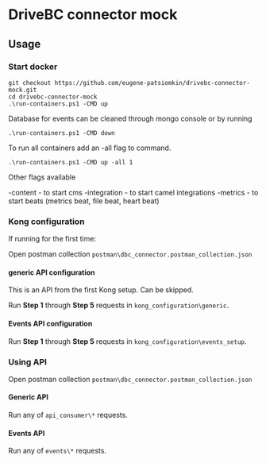 # DriveBC connector mock

## Usage

### Start docker

```shell
git checkout https://github.com/eugene-patsiomkin/drivebc-connector-mock.git
cd drivebc-connector-mock
.\run-containers.ps1 -CMD up
```

Database for events can be cleaned through mongo console or by running

```shell
.\run-containers.ps1 -CMD down
```

To run all containers add an -all flag to command.

```shell
.\run-containers.ps1 -CMD up -all 1
```

Other flags available

 -content - to start cms
 -integration - to start camel integrations
 -metrics - to start beats (metrics beat, file beat, heart beat)

### Kong configuration

If running for the first time:

Open postman collection ```postman\dbc_connector.postman_collection.json```

#### generic API configuration

This is an API from the first Kong setup. Can be skipped.

Run **Step 1** through **Step 5** requests in ```kong_configuration\generic```.

#### Events API configuration

Run **Step 1** through **Step 5** requests in ```kong_configuration\events_setup```.

### Using API

Open postman collection ```postman\dbc_connector.postman_collection.json```

#### Generic API

Run any of  ```api_consumer\*``` requests.

#### Events API

Run any of  ```events\*``` requests.
